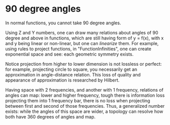# 90 degree angles

In normal functions, you cannot take 90 degree angles.

Using Z and Y numbers, one can draw many relations about angles of 90 degree and above in functions, which are still having form of y = f(x), with x and y being linear or non-linear, but one can *linearize* them. For example, using rules to project functions, in "FunctionInfinities", one can create exponential space and see: each geometric symmetry exists.

Notice projection from higher to lower dimension is not lossless or perfect: for example, projecting circle to square, you necessarily get an approximation in angle-distance relation. This loss of quality and appearance of approximation is researched by Hilbert.

Having space with 2 frequencies, and another with 1 frequency, relations of angles can map: lower and higher frequency, tough there is information loss projecting them into 1 frequency bar, there is no loss when projecting between first and second of those frequencies. Thus, a generalized number exists: while the angles of this space are wider, a topology can resolve how both have 360 degrees of angles and map.
